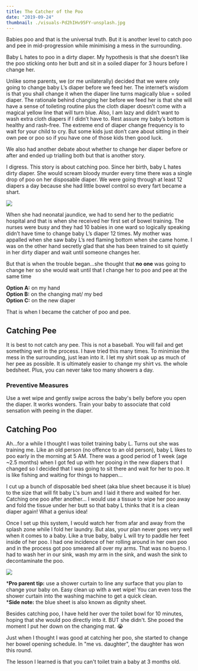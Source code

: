 ```yaml
---
title: The Catcher of the Poo
date: "2019-09-24"
thumbnail: ./visuals-Pd2hIHv95FY-unsplash.jpg
---
```

Babies poo and that is the universal truth. But it is another level to catch poo and pee in mid-progression while minimising a mess in the surrounding.

Baby L hates to poo in a dirty diaper. My hypothesis is that she doesn’t like the poo sticking onto her butt and sit in a soiled diaper for 3 hours before I change her.

Unlike some parents, we (or me unilaterally) decided that we were only going to change baby L’s diaper before we feed her. The internet’s wisdom is that you shall change it when the diaper line turns magically blue = soiled diaper. The rationale behind changing her before we feed her is that she will have a sense of toileting routine plus the cloth diaper doesn’t come with a magical yellow line that will turn blue. Also, I am lazy and didn’t want to wash extra cloth diapers if I didn’t have to. Rest assure my baby’s bottom is healthy and rash-free. The extreme end of diaper change frequency is to wait for your child to cry. But some kids just don’t care about sitting in their own pee or poo so if you have one of those kids then good luck. 

We also had another debate about whether to change her diaper before or after and ended up trialling both but that is another story.

I digress. This story is about catching poo. Since her birth, baby L hates dirty diaper. She would scream bloody murder every time there was a single drop of poo on her disposable diaper. We were going through at least 12 diapers a day because she had little bowel control so every fart became a shart.

![](https://images.unsplash.com/photo-1556228149-d8f523f77b5a?ixlib=rb-1.2.1&amp;ixid=eyJhcHBfaWQiOjEyMDd9&amp;auto=format&amp;fit=crop&amp;w=668&amp;q=80)

When she had neonatal jaundice, we had to send her to the pediatric hospital and that is when she received her first set of bowel training. The nurses were busy and they had 10 babies in one ward so logically speaking didn’t have time to change baby L’s diaper 12 times. My mother was appalled when she saw baby L’s red flaming bottom when she came home. I was on the other hand secretly glad that she has been trained to sit quietly in her dirty diaper and wait until someone changes her.


But that is when the trouble began...she thought that **no one** was going to change her so she would wait until that I change her to poo and pee at the same time

**Option A:** on my hand  
**Option B:** on the changing mat/ my bed  
**Option C:** on the new diaper

That is when I became the catcher of poo and pee.

## Catching Pee

It is best to not catch any pee. This is not a baseball. You will fail and get something wet in the process. I have tried this many times. To minimise the mess in the surrounding, just lean into it. I let my shirt soak up as much of her pee as possible. It is ultimately easier to change my shirt vs. the whole bedsheet.  Plus, you can never take too many showers a day. 

### Preventive Measures

Use a wet wipe and gently swipe across the baby's belly before you open the diaper. It works wonders. Train your baby to associate that cold sensation with peeing in the diaper. 


## Catching Poo

Ah...for a while I thought I was toilet training baby L. Turns out she was training me. Like an old person (no offence to an old person), baby L likes to poo early in the morning at 5 AM. There was a good period of 1 week (age ~2.5 months) when I got fed up with her pooing in the new diapers that I changed so I decided that I was going to sit there and wait for her to poo. It is like fishing and waiting for things to happen...

I cut up a bunch of disposable bed sheet (aka blue sheet because it is blue) to the size that will fit baby L's bum and I laid it there and waited for her. Catching one poo after another... I would use a tissue to wipe her poo away and fold the tissue under her butt so that baby L thinks that it is a clean diaper again! What a genius idea! 

Once I set up this system, I would watch her from afar and away from the splash zone while I fold her laundry. But alas, your plan never goes very well when it comes to a baby.  Like a true baby, baby L will try to paddle her feet inside of her poo. I had one incidence of her rolling around in her own poo and in the process got poo smeared all over my arms. That was no bueno. I had to wash her in our sink, wash my arm in the sink, and wash the sink to decontaminate the poo. 

![](https://www.ikea.com/PIAimages/0659703_PE710905_S5.JPG?f=xl)


***Pro parent tip:** use a shower curtain to line any surface that you plan to change your baby on. Easy clean up with a wet wipe! You can even toss the shower curtain into the washing machine to get a quick clean.  
***Side note:** the blue sheet is also known as dignity sheet. 

Besides catching poo, I have held her over the toilet bowl for 10 minutes, hoping that she would poo directly into it. BUT she didn't. She pooed the moment I put her down on the changing mat. 😭

Just when I thought I was good at catching her poo, she started to change her bowel opening schedule. In "me vs. daughter", the daughter has won this round. 

The lesson I learned is that you can't toilet train a baby at 3 months old. 